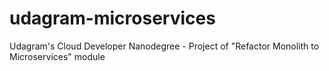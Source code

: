 # udagram-microservices
Udagram's Cloud Developer Nanodegree - Project of "Refactor Monolith to Microservices" module

